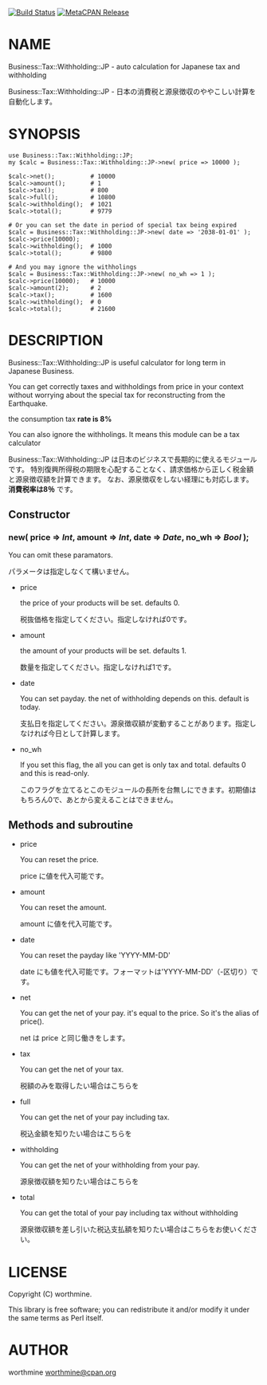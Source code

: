 [![Build Status](https://travis-ci.com/worthmine/Business-Tax-Withholding-JP.svg?branch=master)](https://travis-ci.com/worthmine/Business-Tax-Withholding-JP) [![MetaCPAN Release](https://badge.fury.io/pl/Business-Tax-Withholding-JP.svg)](https://metacpan.org/release/Business-Tax-Withholding-JP)
# NAME

Business::Tax::Withholding::JP - auto calculation for Japanese tax and withholding

Business::Tax::Withholding::JP - 日本の消費税と源泉徴収のややこしい計算を自動化します。

# SYNOPSIS

    use Business::Tax::Withholding::JP;
    my $calc = Business::Tax::Withholding::JP->new( price => 10000 );

    $calc->net();          # 10000
    $calc->amount();       # 1
    $calc->tax();          # 800
    $calc->full();         # 10800
    $calc->withholding();  # 1021
    $calc->total();        # 9779

    # Or you can set the date in period of special tax being expired
    $calc = Business::Tax::Withholding::JP->new( date => '2038-01-01' );
    $calc->price(10000);
    $calc->withholding();  # 1000
    $calc->total();        # 9800

    # And you may ignore the withholings
    $calc = Business::Tax::Withholding::JP->new( no_wh => 1 );
    $calc->price(10000);   # 10000
    $calc->amount(2);      # 2
    $calc->tax();          # 1600
    $calc->withholding();  # 0
    $calc->total();        # 21600

# DESCRIPTION

Business::Tax::Withholding::JP
is useful calculator for long term in Japanese Business.

You can get correctly taxes and withholdings from price in your context
without worrying about the special tax for reconstructing from the Earthquake.

the consumption tax **rate is 8%**

You can also ignore the withholings. It means this module can be a tax calculator

Business::Tax::Withholding::JP は日本のビジネスで長期的に使えるモジュールです。
特別復興所得税の期限を心配することなく、請求価格から正しく税金額と源泉徴収額を計算できます。
なお、源泉徴収をしない経理にも対応します。**消費税率は8％** です。

## Constructor

### new( price => _Int_, amount => _Int_, date => _Date_, no\_wh => _Bool_ );

You can omit these paramators.

パラメータは指定しなくて構いません。

- price

    the price of your products will be set. defaults 0.

    税抜価格を指定してください。指定しなければ0です。

- amount

    the amount of your products will be set. defaults 1.

    数量を指定してください。指定しなければ1です。

- date

    You can set payday. the net of withholding depends on this. default is today.

    支払日を指定してください。源泉徴収額が変動することがあります。指定しなければ今日として計算します。

- no\_wh

    If you set this flag, the all you can get is only tax and total. defaults 0 and this is read-only.

    このフラグを立てるとこのモジュールの長所を台無しにできます。初期値はもちろん0で、あとから変えることはできません。

## Methods and subroutine

- price

    You can reset the price.

    price に値を代入可能です。

- amount

    You can reset the amount.

    amount に値を代入可能です。

- date

    You can reset the payday like 'YYYY-MM-DD'

    date にも値を代入可能です。フォーマットは'YYYY-MM-DD'（-区切り）です。

- net

    You can get the net of your pay. it's equal to the price.
    So it's the alias of price().

    net は price と同じ働きをします。

- tax

    You can get the net of your tax.

    税額のみを取得したい場合はこちらを

- full

    You can get the net of your pay including tax.

    税込金額を知りたい場合はこちらを

- withholding

    You can get the net of your withholding from your pay.

    源泉徴収額を知りたい場合はこちらを

- total

    You can get the total of your pay including tax without withholding

    源泉徴収額を差し引いた税込支払額を知りたい場合はこちらをお使いください。

# LICENSE

Copyright (C) worthmine.

This library is free software; you can redistribute it and/or modify
it under the same terms as Perl itself.

# AUTHOR

worthmine <worthmine@cpan.org>
